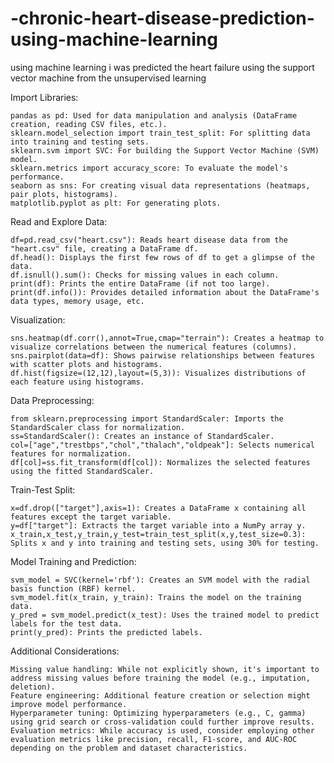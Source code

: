 # -chronic-heart-disease-prediction-using-machine-learning
using machine learning  i was predicted the heart failure using the support vector machine from the unsupervised learning 

Import Libraries:

    pandas as pd: Used for data manipulation and analysis (DataFrame creation, reading CSV files, etc.).
    sklearn.model_selection import train_test_split: For splitting data into training and testing sets.
    sklearn.svm import SVC: For building the Support Vector Machine (SVM) model.
    sklearn.metrics import accuracy_score: To evaluate the model's performance.
    seaborn as sns: For creating visual data representations (heatmaps, pair plots, histograms).
    matplotlib.pyplot as plt: For generating plots.

Read and Explore Data:

    df=pd.read_csv("heart.csv"): Reads heart disease data from the "heart.csv" file, creating a DataFrame df.
    df.head(): Displays the first few rows of df to get a glimpse of the data.
    df.isnull().sum(): Checks for missing values in each column.
    print(df): Prints the entire DataFrame (if not too large).
    print(df.info()): Provides detailed information about the DataFrame's data types, memory usage, etc.

Visualization:

    sns.heatmap(df.corr(),annot=True,cmap="terrain"): Creates a heatmap to visualize correlations between the numerical features (columns).
    sns.pairplot(data=df): Shows pairwise relationships between features with scatter plots and histograms.
    df.hist(figsize=(12,12),layout=(5,3)): Visualizes distributions of each feature using histograms.

Data Preprocessing:

    from sklearn.preprocessing import StandardScaler: Imports the StandardScaler class for normalization.
    ss=StandardScaler(): Creates an instance of StandardScaler.
    col=["age","trestbps","chol","thalach","oldpeak"]: Selects numerical features for normalization.
    df[col]=ss.fit_transform(df[col]): Normalizes the selected features using the fitted StandardScaler.

Train-Test Split:

    x=df.drop(["target"],axis=1): Creates a DataFrame x containing all features except the target variable.
    y=df["target"]: Extracts the target variable into a NumPy array y.
    x_train,x_test,y_train,y_test=train_test_split(x,y,test_size=0.3): Splits x and y into training and testing sets, using 30% for testing.

Model Training and Prediction:

    svm_model = SVC(kernel='rbf'): Creates an SVM model with the radial basis function (RBF) kernel.
    svm_model.fit(x_train, y_train): Trains the model on the training data.
    y_pred = svm_model.predict(x_test): Uses the trained model to predict labels for the test data.
    print(y_pred): Prints the predicted labels.

Additional Considerations:

    Missing value handling: While not explicitly shown, it's important to address missing values before training the model (e.g., imputation, deletion).
    Feature engineering: Additional feature creation or selection might improve model performance.
    Hyperparameter tuning: Optimizing hyperparameters (e.g., C, gamma) using grid search or cross-validation could further improve results.
    Evaluation metrics: While accuracy is used, consider employing other evaluation metrics like precision, recall, F1-score, and AUC-ROC depending on the problem and dataset characteristics.

